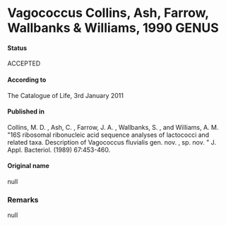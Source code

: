 # Vagococcus Collins, Ash, Farrow, Wallbanks & Williams, 1990 GENUS

#### Status
ACCEPTED

#### According to
The Catalogue of Life, 3rd January 2011

#### Published in
Collins, M. D. , Ash, C. , Farrow, J. A. , Wallbanks, S. , and Williams, A. M. "16S ribosomal ribonucleic acid sequence analyses of lactococci and related taxa. Description of Vagococcus fluvialis gen. nov. , sp. nov. " J. Appl. Bacteriol. (1989) 67:453-460.

#### Original name
null

### Remarks
null